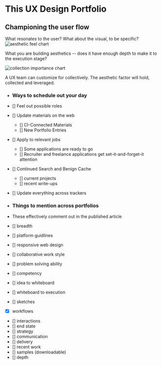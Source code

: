 # This UX Design Portfolio
## Championing the user flow

What resonates to the user? What about the visual, to be specific? 
![aesthetic feel chart](https://cdn.jsdelivr.net/gh/renepacchaux/this-ux-design-portfolio@assets/prose_figure_aesthetics.svg)

What you are building aesthetics -- does it have enough depth to make it to the execution stage?

![collection importance chart](https://cdn.jsdelivr.net/gh/renepacchaux/this-ux-design-portfolio@assets/prose_figure_1.svg)

A UX team can customize for collectively.  The aesthetic factor will hold, collected and leveraged.


- ### Ways to schedule out your day
- [] Feel out possible roles
- [] Update materials on the web
	- [] CI-Connected Materials
    - [] New Portfolio Entries
- [] Apply to relevant jobs
	- [] Some applications are ready to go
    - [] Recruiter and freelance applications get set-it-and-forget-it attention
    
- [] Continued Search and Benign Cache
	- [] current projects
    - [] recent write-ups
- [] Update everything across trackers


- ### Things to mention across portfolios
- These effectively comment out in the published article
- [] breadth
- [] platform guidlines
- [] responsive web design
- [] collaborative work style
- [] problem solving ability
- [] competency
- [] idea to whiteboard
- [] whiteboard to execution
- [] sketches
- [x] workflows
- [] interactions
- [] end state
- [] strategy
- [] communication
- [] delivery
- [] recent work
- [] samples (downloadable)
- [] depth
